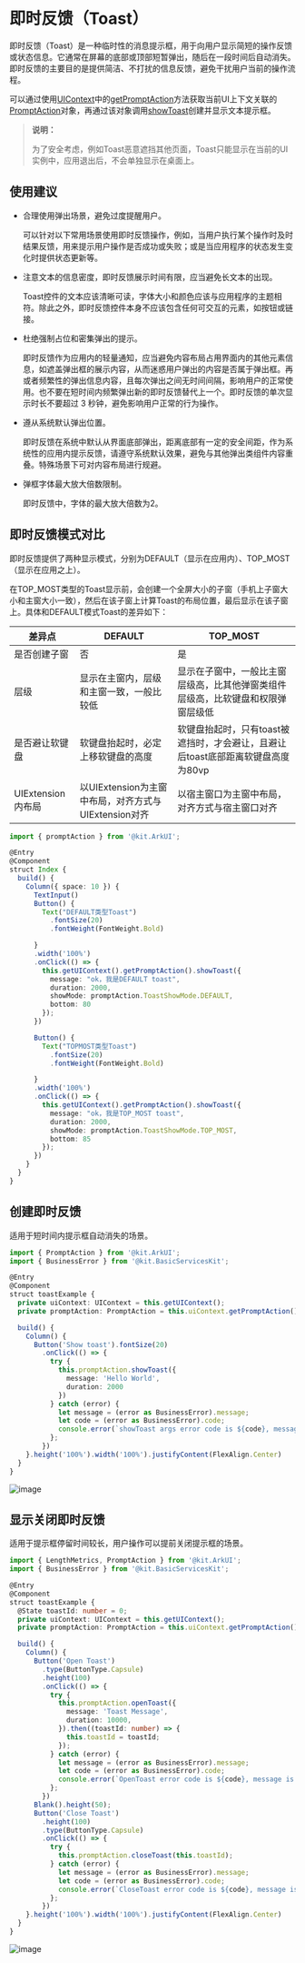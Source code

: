 # 即时反馈（Toast）
<!--Kit: ArkUI-->
<!--Subsystem: ArkUI-->
<!--Owner: @liyi0309-->
<!--Designer: @liyi0309-->
<!--Tester: @lxl007-->
<!--Adviser: @HelloCrease-->

即时反馈（Toast）是一种临时性的消息提示框，用于向用户显示简短的操作反馈或状态信息。​它通常在屏幕的底部或顶部短暂弹出，随后在一段时间后自动消失。即时反馈的主要目的是提供简洁、不打扰的信息反馈，避免干扰用户当前的操作流程。


可以通过使用[UIContext](../reference/apis-arkui/arkts-apis-uicontext-uicontext.md)中的[getPromptAction](../reference/apis-arkui/arkts-apis-uicontext-uicontext.md#getpromptaction)方法获取当前UI上下文关联的[PromptAction](../reference/apis-arkui/arkts-apis-uicontext-promptaction.md)对象，再通过该对象调用[showToast](../reference/apis-arkui/arkts-apis-uicontext-promptaction.md#showtoast)创建并显示文本提示框。

> **说明：** 
>
> 为了安全考虑，例如Toast恶意遮挡其他页面，Toast只能显示在当前的UI实例中，应用退出后，不会单独显示在桌面上。

## 使用建议

 - 合理使用弹出场景，避免过度提醒用户。

    可以针对以下常用场景使用即时反馈操作，例如，当用户执行某个操作时及时结果反馈，用来提示用户操作是否成功或失败；或是当应用程序的状态发生变化时提供状态更新等。

 - 注意文本的信息密度，即时反馈展示时间有限，应当避免长文本的出现。

   Toast控件的文本应该清晰可读，字体大小和颜色应该与应用程序的主题相符。除此之外，即时反馈控件本身不应该包含任何可交互的元素，如按钮或链接。

 - 杜绝强制占位和密集弹出的提示。

   即时反馈作为应用内的轻量通知，应当避免内容布局占用界面内的其他元素信息，如遮盖弹出框的展示内容，从而迷惑用户弹出的内容是否属于弹出框。再或者频繁性的弹出信息内容，且每次弹出之间无时间间隔，影响用户的正常使用。也不要在短时间内频繁弹出新的即时反馈替代上一个。即时反馈的单次显示时长不要超过 3 秒钟，避免影响用户正常的行为操作。

 - 遵从系统默认弹出位置。

   即时反馈在系统中默认从界面底部弹出，距离底部有一定的安全间距，作为系统性的应用内提示反馈，请遵守系统默认效果，避免与其他弹出类组件内容重叠。特殊场景下可对内容布局进行规避。

 - 弹框字体最大放大倍数限制。

   即时反馈中，字体的最大放大倍数为2。

## 即时反馈模式对比

即时反馈提供了两种显示模式，分别为DEFAULT（显示在应用内）、TOP\_MOST（显示在应用之上）。

在TOP_MOST类型的Toast显示前，会创建一个全屏大小的子窗（手机上子窗大小和主窗大小一致），然后在该子窗上计算Toast的布局位置，最后显示在该子窗上。具体和DEFAULT模式Toast的差异如下：

| 差异点| DEFAULT | TOP_MOST |
| --- | --- | --- |
| 是否创建子窗	 | 否 | 是 |
| 层级 | 显示在主窗内，层级和主窗一致，一般比较低 | 显示在子窗中，一般比主窗层级高，比其他弹窗类组件层级高，比软键盘和权限弹窗层级低 |
| 是否避让软键盘 | 软键盘抬起时，必定上移软键盘的高度 | 软键盘抬起时，只有toast被遮挡时，才会避让，且避让后toast底部距离软键盘高度为80vp |
| UIExtension内布局 | 以UIExtension为主窗中布局，对齐方式与UIExtension对齐 | 以宿主窗口为主窗中布局，对齐方式与宿主窗口对齐 |

```ts
import { promptAction } from '@kit.ArkUI';

@Entry
@Component
struct Index {
  build() {
    Column({ space: 10 }) {
      TextInput()
      Button() {
        Text("DEFAULT类型Toast")
          .fontSize(20)
          .fontWeight(FontWeight.Bold)

      }
      .width('100%')
      .onClick(() => {
        this.getUIContext().getPromptAction().showToast({
          message: "ok，我是DEFAULT toast",
          duration: 2000,
          showMode: promptAction.ToastShowMode.DEFAULT,
          bottom: 80
        });
      })

      Button() {
        Text("TOPMOST类型Toast")
          .fontSize(20)
          .fontWeight(FontWeight.Bold)

      }
      .width('100%')
      .onClick(() => {
        this.getUIContext().getPromptAction().showToast({
          message: "ok，我是TOP_MOST toast",
          duration: 2000,
          showMode: promptAction.ToastShowMode.TOP_MOST,
          bottom: 85
        });
      })
    }
  }
}
```

## 创建即时反馈

适用于短时间内提示框自动消失的场景。

```ts
import { PromptAction } from '@kit.ArkUI';
import { BusinessError } from '@kit.BasicServicesKit';

@Entry
@Component
struct toastExample {
  private uiContext: UIContext = this.getUIContext();
  private promptAction: PromptAction = this.uiContext.getPromptAction();

  build() {
    Column() {
      Button('Show toast').fontSize(20)
        .onClick(() => {
          try {
            this.promptAction.showToast({
              message: 'Hello World',
              duration: 2000
            })
          } catch (error) {
            let message = (error as BusinessError).message;
            let code = (error as BusinessError).code;
            console.error(`showToast args error code is ${code}, message is ${message}`);
          };
        })
    }.height('100%').width('100%').justifyContent(FlexAlign.Center)
  }
}
```

![image](figures/UIToast1.gif)

## 显示关闭即时反馈

适用于提示框停留时间较长，用户操作可以提前关闭提示框的场景。

```ts
import { LengthMetrics, PromptAction } from '@kit.ArkUI';
import { BusinessError } from '@kit.BasicServicesKit';

@Entry
@Component
struct toastExample {
  @State toastId: number = 0;
  private uiContext: UIContext = this.getUIContext();
  private promptAction: PromptAction = this.uiContext.getPromptAction();

  build() {
    Column() {
      Button('Open Toast')
        .type(ButtonType.Capsule)
        .height(100)
        .onClick(() => {
          try {
            this.promptAction.openToast({
              message: 'Toast Message',
              duration: 10000,
            }).then((toastId: number) => {
              this.toastId = toastId;
            });
          } catch (error) {
            let message = (error as BusinessError).message;
            let code = (error as BusinessError).code;
            console.error(`OpenToast error code is ${code}, message is ${message}`);
          };
        })
      Blank().height(50);
      Button('Close Toast')
        .height(100)
        .type(ButtonType.Capsule)
        .onClick(() => {
          try {
            this.promptAction.closeToast(this.toastId);
          } catch (error) {
            let message = (error as BusinessError).message;
            let code = (error as BusinessError).code;
            console.error(`CloseToast error code is ${code}, message is ${message}`);
          };
        })
    }.height('100%').width('100%').justifyContent(FlexAlign.Center)
  }
}
```

![image](figures/UIToast.gif)


